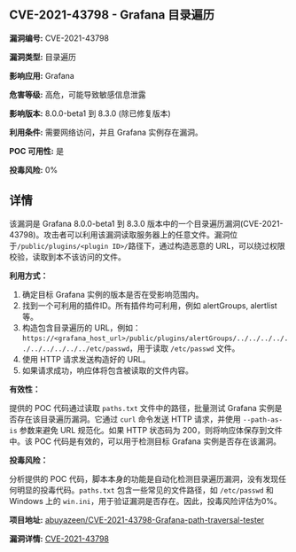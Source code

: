## CVE-2021-43798 - Grafana 目录遍历

**漏洞编号:** CVE-2021-43798

**漏洞类型:** 目录遍历

**影响应用:** Grafana

**危害等级:** 高危，可能导致敏感信息泄露

**影响版本:** 8.0.0-beta1 到 8.3.0 (除已修复版本)

**利用条件:** 需要网络访问，并且 Grafana 实例存在漏洞。

**POC 可用性:** 是

**投毒风险:** 0%

## 详情

该漏洞是 Grafana 8.0.0-beta1 到 8.3.0 版本中的一个目录遍历漏洞(CVE-2021-43798)。攻击者可以利用该漏洞读取服务器上的任意文件。漏洞位于`/public/plugins/<plugin ID>/`路径下，通过构造恶意的 URL，可以绕过权限校验，读取到本不该访问的文件。

**利用方式：**

1.  确定目标 Grafana 实例的版本是否在受影响范围内。
2.  找到一个可利用的插件ID。所有插件均可利用，例如 alertGroups, alertlist等。
3.  构造包含目录遍历的 URL，例如：`https://<grafana_host_url>/public/plugins/alertGroups/../../../../../../../../../../etc/passwd`，用于读取 `/etc/passwd` 文件。
4.  使用 HTTP 请求发送构造好的 URL。
5.  如果请求成功，响应体将包含被读取的文件内容。

**有效性：**

提供的 POC 代码通过读取 `paths.txt` 文件中的路径，批量测试 Grafana 实例是否存在该目录遍历漏洞。它通过 `curl` 命令发送 HTTP 请求，并使用 `--path-as-is` 参数来避免 URL 规范化。如果 HTTP 状态码为 200，则将响应体保存到文件中。该 POC 代码是有效的，可以用于检测目标 Grafana 实例是否存在该漏洞。

**投毒风险：**

分析提供的 POC 代码，脚本本身的功能是自动化检测目录遍历漏洞，没有发现任何明显的投毒代码。`paths.txt` 包含一些常见的文件路径，如 `/etc/passwd` 和 Windows 上的 `win.ini`，用于验证漏洞是否存在。因此，投毒风险评估为0%。

**项目地址:** [abuyazeen/CVE-2021-43798-Grafana-path-traversal-tester](https://github.com/abuyazeen/CVE-2021-43798-Grafana-path-traversal-tester)

**漏洞详情:** [CVE-2021-43798](https://nvd.nist.gov/vuln/detail/CVE-2021-43798)
